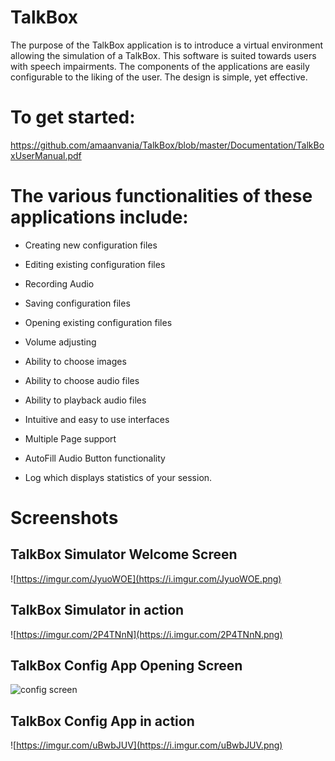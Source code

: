 # TalkBox

The purpose of the TalkBox application is to introduce a virtual environment allowing the simulation of a TalkBox. This software is suited towards users with speech impairments. The components of the applications are easily configurable to the liking of the user. The design is simple, yet effective. 

# To get started:

https://github.com/amaanvania/TalkBox/blob/master/Documentation/TalkBoxUserManual.pdf


# The various functionalities of these applications include:

- Creating new configuration files

- Editing existing configuration files

- Recording Audio

- Saving configuration files

- Opening existing configuration files

- Volume adjusting

- Ability to choose images

- Ability to choose audio files

- Ability to playback audio files

- Intuitive and easy to use interfaces

- Multiple Page support

-	AutoFill Audio Button functionality

-	Log which displays statistics of your session.


# Screenshots

## TalkBox Simulator Welcome Screen
![https://imgur.com/JyuoWOE](https://i.imgur.com/JyuoWOE.png)

## TalkBox Simulator in action
![https://imgur.com/2P4TNnN](https://i.imgur.com/2P4TNnN.png)

## TalkBox Config App Opening Screen
![config screen](https://i.imgur.com/Vp1Pi6t.png)

## TalkBox Config App in action
![https://imgur.com/uBwbJUV](https://i.imgur.com/uBwbJUV.png)
